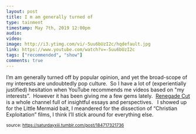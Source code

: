 ```yaml
---
layout: post
title: I m am generally turned of
type: tainment
timestamp: May 7th, 2019 12:00pm
audio: 
video: 
image: http://i3.ytimg.com/vi/-5uu6bUzI2c/hqdefault.jpg
link: https://www.youtube.com/watch?v=-5uu6bUzI2c
tags: ["recommended", "show"]
comments: true
---
```

    
I’m am generally turned off by popular opinion, and yet the broad-scope of my interests are undoubtedly pop culture.  So I have a lot of (experientially justified) hesitation when YouTube recommends me videos based on "my interests”.  However it has been giving me a few gems lately.  <a href="https://www.youtube.com/channel/UC9infsKo33_2LUoiqXGgQWg" target="_blank">Renegade Cut</a> is a whole channel full of insightful essays and perspectives.  
I showed up for the Little Mermaid bait, I meandered for the dissection of “Christian Exploitation” films, I think I’ll stick around for everything else.
 
  
<small>source: https://saturdayxiii.tumblr.com/post/184717321736</small>